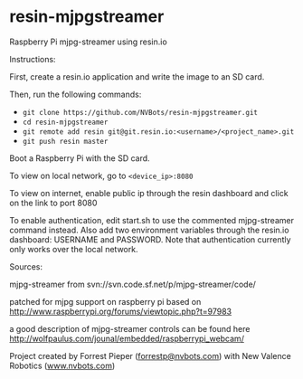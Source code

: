 # resin-mjpgstreamer
Raspberry Pi mjpg-streamer using resin.io


Instructions:

First, create a resin.io application and write the image to an SD card.

Then, run the following commands:

- `git clone https://github.com/NVBots/resin-mjpgstreamer.git`
- `cd resin-mjpgstreamer`
- `git remote add resin git@git.resin.io:<username>/<project_name>.git`
- `git push resin master`

Boot a Raspberry Pi with the SD card.

To view on local network, go to `<device_ip>:8080`

To view on internet, enable public ip through the resin dashboard and click on the link to port 8080

To enable authentication, edit start.sh to use the commented mjpg-streamer command instead. Also add two environment variables through the resin.io dashboard: USERNAME and PASSWORD. Note that authentication currently only works over the local network.

Sources:

mjpg-streamer from svn://svn.code.sf.net/p/mjpg-streamer/code/

patched for mjpg support on raspberry pi based on http://www.raspberrypi.org/forums/viewtopic.php?t=97983

a good description of mjpg-streamer controls can be found here http://wolfpaulus.com/jounal/embedded/raspberrypi_webcam/

Project created by Forrest Pieper (forrestp@nvbots.com) with New Valence Robotics (www.nvbots.com)
